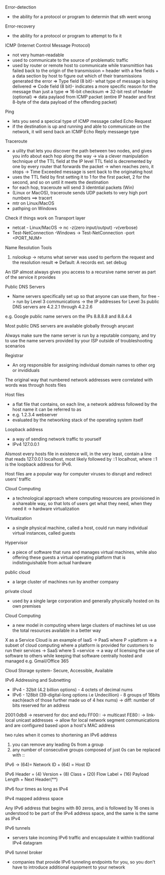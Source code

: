 Error-detection
- the ability for a protocol or program to determin that sth went wrong

Error-recovery
- the ability for a protocol or program to attempt to fix it

ICMP (Internet Control Message Protocol)
- not very human-readable
- used to communicate to the source of problematic traffic
- used by router or remote host to communicate while transmittion has failed back to the origin of the transmission
= header with a few fields + a data section by host to figure out which of their transmissions generated the error
=> Type field (8 bit)- what type of message is being delivered
=> Code field (8 bit)- indicates a more specific reason for the message than just a type
=> 16-bit checksum
=> 32-bit rest of header (optional)
=> data paylaod from ICMP packet (entire IP header and first 8-byte of the data payload of the offending packet)

Ping 
- lets you send a specical type of ICMP message called Echo Request
- if the destination is up and running and able to communicate on the network, it will send back an ICMP Echo Reply messaege type

Traceroute
- a uility that lets you discover the path between two nodes, and gives you info about each hop along the way
-> via a clever manipulation technique of the TTL field at the IP level
TTL field is decremented by one by every router that forwards the packet
-> when reaches zero, it stops
-> Time Exceeded message is sent back to the originating host
- uses the TTL field by first setting it to 1 for the first packet, 2 for the second, and so on until it meets the destination
- for each hop, traceroute will send 3 identntial packets (Win)
- (Linux or MacOS), traceroute sends UDP packets to very high port numbers
==> tracert
- mtr on Linux/MacOS
- pathping on Windows

Check if things work on Transport layer
- netcat - Linux/MacOS -> nc <host> <port> -z(zero input/output) -v(verbose)
- Test-NetConnection -Windows -> Test-NetConnection <host> -port <PORT_NUM>

Name Resolution Tools
1. nslookup <host name> -> returns what server was used to perform the request and the resolution result
 => Default: A records
 ext. set debug
 
An ISP almost always gives you access to a recursive name server as part of the service it provides

Public DNS Servers
- Name servers specifically set up so that anyone can use them, for free
-> run by Level 3 communications
-> the IP addresses for Level 3s public DNS servers are 4.2.2.1 through 4.2.2.6

e.g. Google public name servers on the IPs 8.8.8.8 and 8.8.4.4

Most public DNS servers are available globally through anycast

Always make sure the name server is run by a reputable company, and try to use the name servers provided by your ISP outside of troubleshooting scenarios

Registrar
- An org responsible for assigning individual domain names to other org or invididuals

The original way that numbered network addresses were correlated with words was through hosts files

Host files
- a flat file that contains, on each line, a network address followed by the host name it can be referred to as 
- e.g. 1.2.3.4 webserver
- evaluated by the networking stack of the operating system itself

Loopback address
- a way of sending network traffic to yourself
- IPv4 127.0.0.1

Alsmost every hosts file in existence will, in the very least, contain a line that reads 127.0.0.1 localhost, most likely followed by ::1 localhost, where ::1 is the loopback address for IPv6.

Host files are a popular way for computer viruses to disrupt and redirect users' traffic

Cloud Computing
- a technological approach where computing resources are provisioned in a shareable way, so that lots of users get what they need, when they need it
-> hardware virtualization

Virtualization
- a single physical machine, called a host, could run many individual virtual instances, called guests

Hypervisor 
- a piece of software that runs and manages virtual machines, while also offering these guests a virtual operating platform that is indistinguishable from actual hardware

public cloud
- a large cluster of machines run by another company

private cloud
- used by a single large corporation and generally physically hosted on its own premises

Cloud Computing
- a new model in computing where large clusters of machines let us use the total resources available in a better way

X as a Service
Cloud is an example of IaaS
-> PaaS where P =platform -> a subset of cloud computing where a platform is provided for customers to run their services 
-> SaaS where S =service -> a way of licensing the use of software to others while keeping that software centrally hosted and managed
e.g. Gmail/Office 365

Cloud Storage system- Secure, Accessible, Available

IPv6 Addressing and Subnetting
- IPv4 - 32bit (4.2 billion options) - 4 octets of decimal nums
- IPv6 - 128bit (39-digital-long options i.e Undecillion) - 8 groups of 16bits each(each of those further made uo of 4 hex nums)
-> diff: number of bits reserved for an address

2001:0db8 -> reserverd for doc and edu
FF00:: -> multicast
FE80:: -> link-local unicast addresses -> allow for local network segment communications and are configured based upon a host's MAC address

two rules when it comes to shortening an IPv6 address
1. you can remove any leading 0s from a group
2. any number of consecutive groups composed of just 0s can be replaced with ::

IPv6 -> (64)= Network ID + (64) = Host ID

IPv6 Header = (4) Version + (8) Class + (20) Flow Label + (16) Payload Length + Next Header(**)

IPv6 four times as long as IPv4

IPv4 mapped address space

Any IPv6 address that begins with 80 zeros, and is followed by 16 ones is understood to be part of the IPv4 address space, and the same is the same as IPv4

IPv6 tunnels
- servers take incoming IPv6 traffic and encapsulate it within traditional IPv4 datagram

IPv6 tunnel broker
- companies that provide IPv6 tunneling endpoints for you, so you don't have to introduce additional equipment to your network